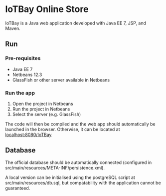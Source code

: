 # IoTBay Online Store 

IoTBay is a Java web application developed with Java EE 7, JSP, and Maven.

## Run

### Pre-requisites
- Java EE 7
- Netbeans 12.3
- GlassFish or other server available in Netbeans

### Run the app
1. Open the project in Netbeans
2. Run the project in Netbeans
3. Select the server (e.g. GlassFish)

The code will then be compiled and the web app should automatically be launched in the browser. Otherwise, it can be located at [localhost:8080/IoTBay](localhost:8080/IoTBay)

## Database
The official database should be automatically connected (configured in src/main/resources/META-INF/persistence.xml). 

A local version can be initialised using the postgreSQL script at src/main/resources/db.sql, but compatability with the application cannot be guaranteed.




